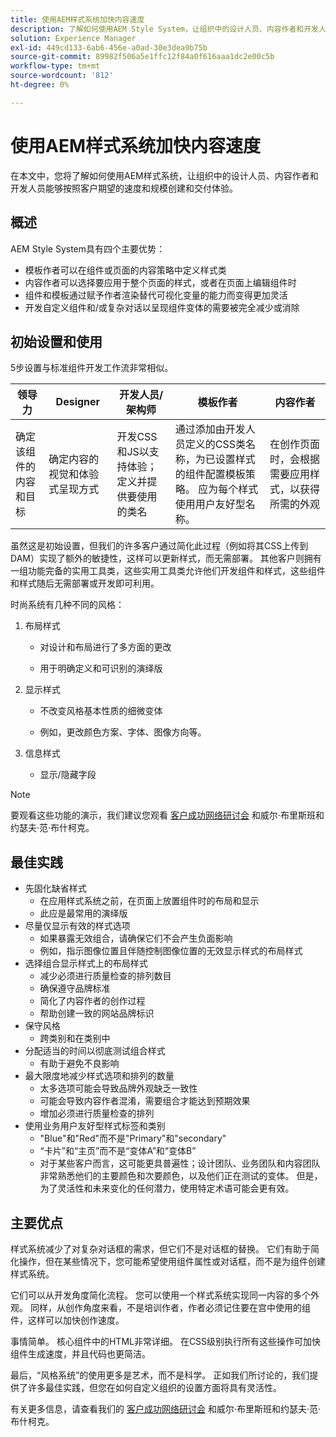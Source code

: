 ```yaml
---
title: 使用AEM样式系统加快内容速度
description: 了解如何使用AEM Style System，让组织中的设计人员、内容作者和开发人员能够按照客户期望的速度和规模创建和交付体验。
solution: Experience Manager
exl-id: 449cd133-6ab6-456e-a0ad-30e3dea9b75b
source-git-commit: 89982f506a5e1ffc12f84a0f616aaa1dc2e00c5b
workflow-type: tm+mt
source-wordcount: '812'
ht-degree: 0%

---
```


# 使用AEM样式系统加快内容速度

在本文中，您将了解如何使用AEM样式系统，让组织中的设计人员、内容作者和开发人员能够按照客户期望的速度和规模创建和交付体验。

## 概述

AEM Style System具有四个主要优势：

* 模板作者可以在组件或页面的内容策略中定义样式类
* 内容作者可以选择要应用于整个页面的样式，或者在页面上编辑组件时
* 组件和模板通过赋予作者渲染替代可视化变量的能力而变得更加灵活
* 开发自定义组件和/或复杂对话以呈现组件变体的需要被完全减少或消除

## 初始设置和使用

5步设置与标准组件开发工作流非常相似。

| **领导力** | **Designer** | **开发人员/架构师** | **模板作者** | **内容作者** |
| --- | --- | --- | --- | --- |
| 确定该组件的内容和目标 | 确定内容的视觉和体验式呈现方式 | 开发CSS和JS以支持体验；定义并提供要使用的类名 | 通过添加由开发人员定义的CSS类名称，为已设置样式的组件配置模板策略。 应为每个样式使用用户友好型名称。 | 在创作页面时，会根据需要应用样式，以获得所需的外观 |

虽然这是初始设置，但我们的许多客户通过简化此过程（例如将其CSS上传到DAM）实现了额外的敏捷性，这样可以更新样式，而无需部署。 其他客户则拥有一组功能完备的实用工具类，这些实用工具类允许他们开发组件和样式，这些组件和样式随后无需部署或开发即可利用。

时尚系统有几种不同的风格：

1. 布局样式

   * 对设计和布局进行了多方面的更改

   * 用于明确定义和可识别的演绎版

1. 显示样式
   * 不改变风格基本性质的细微变体

   * 例如，更改颜色方案、字体、图像方向等。

1. 信息样式

   * 显示/隐藏字段

>[!NOTE]
>
>要观看这些功能的演示，我们建议您观看 [客户成功网络研讨会](https://adobecustomersuccess.adobeconnect.com/pob610c9mffjmp4/) 和威尔·布里斯班和约瑟夫·范·布什柯克。

## 最佳实践

* 先固化缺省样式
   * 在应用样式系统之前，在页面上放置组件时的布局和显示
   * 此应是最常用的演绎版
* 尽量仅显示有效的样式选项
   * 如果暴露无效组合，请确保它们不会产生负面影响
   * 例如，指示图像位置且伴随控制图像位置的无效显示样式的布局样式
* 选择组合显示样式上的布局样式
   * 减少必须进行质量检查的排列数目
   * 确保遵守品牌标准
   * 简化了内容作者的创作过程
   * 帮助创建一致的网站品牌标识
* 保守风格
   * 跨类别和在类别中
* 分配适当的时间以彻底测试组合样式
   * 有助于避免不良影响
* 最大限度地减少样式选项和排列的数量
   * 太多选项可能会导致品牌外观缺乏一致性
   * 可能会导致内容作者混淆，需要组合才能达到预期效果
   * 增加必须进行质量检查的排列
* 使用业务用户友好型样式标签和类别
   * &quot;Blue&quot;和&quot;Red&quot;而不是&quot;Primary&quot;和&quot;secondary&quot;
   * “卡片”和“主页”而不是“变体A”和“变体B”
   * 对于某些客户而言，这可能更具普遍性；设计团队、业务团队和内容团队非常熟悉他们的主要颜色和次要颜色，以及他们正在测试的变体。 但是，为了灵活性和未来变化的任何潜力，使用特定术语可能会更有效。

## 主要优点

样式系统减少了对复杂对话框的需求，但它们不是对话框的替换。 它们有助于简化操作，但在某些情况下，您可能希望使用组件属性或对话框，而不是为组件创建样式系统。

它们可以从开发角度简化流程。 您可以使用一个样式系统实现同一内容的多个外观。 同样，从创作角度来看，不是培训作者，作者必须记住要在宫中使用的组件，这样可以加快创作速度。

事情简单。 核心组件中的HTML非常详细。 在CSS级别执行所有这些操作可加快组件生成速度，并且代码也更简洁。

最后，“风格系统”的使用更多是艺术，而不是科学。 正如我们所讨论的，我们提供了许多最佳实践，但您在如何自定义组织的设置方面将具有灵活性。

有关更多信息，请查看我们的 [客户成功网络研讨会](https://adobecustomersuccess.adobeconnect.com/pob610c9mffjmp4/) 和威尔·布里斯班和约瑟夫·范·布什柯克。
